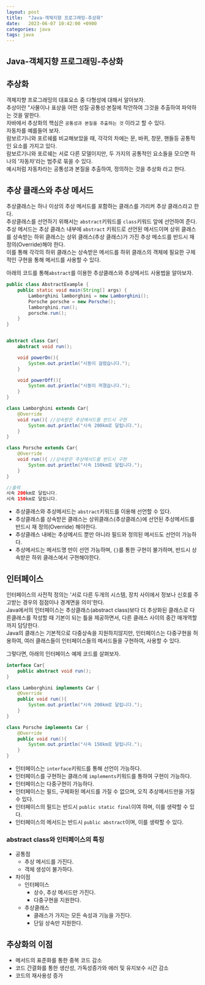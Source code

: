 ```yaml
---
layout: post
title:  "Java-객체지향 프로그래밍-추상화"
date:   2023-06-07 10:42:00 +0900
categories: java
tags: java
---
```


## Java-객체지향 프로그래밍-추상화

## 추상화

객체지향 프로그래밍의 대표요소 중 다형성에 대해서 알아보자.<br>
추상이란  "사물이나 표상을 어떤 성질·공통성·본질에 착안하여 그것을 추출하여 파악하는 것을 말한다.<br>
자바에서 추상화의 핵심은 ```공통성과 본질을 추출하는 것``` 이라고 할 수 있다.<br>
자동차를 예를들어 보자.<br>
람보르기니와 포르쉐를 비교해보았을 때, 각각의 차에는 문, 바퀴, 창문, 핸들등 공통적인 요소를 가지고 있다.<br>
람보르기니와 포르쉐는 서로 다른 모델이지만, 두 가지의 공통적인 요소들을 모으면 하나의 '자동차'라는 범주로 묶을 수 있다.<br>
예시처럼 자동차라는 공통성과 본질을 추출하여, 정의하는 것을 추상화 라고 한다.

## 추상 클래스와 추상 메서드

추상클래스는 하나 이상의 추상 메서드를 포함하는 클래스를 가리켜 추상 클래스라고 한다.<br>
추상클래스를 선언하기 위해서는 ```abstract```키워드를 ```class```키워드 앞에 선언하여 준다.<br>
추상 메서드는 추상 클래스 내부에 ```abstract``` 키워드로 선언된 메서드이며 상위 클래스를 상속받는 하위 클래스는 상위 클래스(추상 클래스)가 가진 추상 메소드를 반드시 재 정의(Override)해야 한다.<br>
이를 통해 각각의 하위 클래스는 상속받은 메서드를 하위 클래스의 객체에 필요한 구체적인 구현을 통해 메서드를 사용할 수 있다.

아래의 코드를 통해```abstract```를 이용한 추상클래스와 추상메서드 사용법을 알아보자.
```java
public class AbstractExample {
    public static void main(String[] args) {
        Lamborghini lamborghini = new Lamborghini();
        Porsche porsche = new Porsche();
        lamborghini.run();
        porsche.run();
    }
}


abstract class Car{
    abstract void run();

    void powerOn(){
        System.out.println("시동이 걸렸습니다.");
    }

    void powerOff(){
        System.out.println("시동이 꺼졌습니다.");
    }
}

class Lamborghini extends Car{
    @Override
    void run(){ //상속받은 추상메서드를 반드시 구현
        System.out.println("시속 200km로 달립니다.");
    }
}

class Porsche extends Car{
    @Override
    void run(){ //상속받은 추상메서드를 반드시 구현
        System.out.println("시속 150km로 달립니다.");
    }
}

//출력
시속 200km로 달립니다.
시속 150km로 달립니다.
```

* 추상클래스와 추상메서드는 ```abstract```키워드를 이용해 선언할 수 있다.
* 추상클래스를 상속받은 클래스는 상위클래스(추상클래스)에 선언된 추상메서드를 반드시 재 정의(Override) 해야한다.
* 추상클래스 내에는 추상메서드 뿐만 아니라 필드와 정의된 메서드도 선언이 가능하다.
* 추상메서드는 메서드명 만이 선언 가능하며, ```{}```를 통한 구현이 불가하며, 반드시 상속받은 하위 클래스에서 구현해야한다.

## 인터페이스

인터페이스의 사전적 정의는 '서로 다른 두개의 시스템, 장치 사이에서 정보나 신호를 주고받는 경우의 점점이나 경계면을 의미'한다.<br>
Java에서의 인터페이스는 추상클래스(abstract class)보다 더 추상화된 클래스로 다른클래스를 작성할 때 기본이 되는 틀을 제공하면서, 다른 클래스 사이의 중간 매개역할까지 담당한다.<br>
Java의 클래스는 기본적으로 다중상속을 지원하지않지만, 인터페이스는 다중구현을 허용하여, 여러 클래스들이 인터페이스들의 메서드들을 구현하여, 사용할 수 있다.

그렇다면, 아래의 인터페이스 예제 코드를 살펴보자.
```java
interface Car{
    public abstract void run();
}

class Lamborghini implements Car {
    @Override
    public void run(){
        System.out.println("시속 200km로 달립니다.");
    }
}

class Porsche implements Car {
    @Override
    public void run(){
        System.out.println("시속 150km로 달립니다.");
    }
}
```

* 인터페이스는 ```interface```키워드를 통해 선언이 가능하다.
* 인터페이스를 구현하는 클래스에 ```implements```키워드를 통하여 구현이 가능하다.
* 인터페이스는 다중구현이 가능하다.
* 인터페이스는 필드, 구체화된 메서드를 가질 수 없으며, 오직 추상메서드만을 가질 수 있다.
* 인터페이스의 필드는 반드시 ```public static final```이여 하며, 이를 생략할 수 있다.
* 인터페이스의 메서드는 반드시 ```public abstract```이며, 이를 생략할 수 있다.

### abstract class와 인터페이스의 특징

* 공통점
  * 추상 메서드를 가진다.
  * 객체 생성이 불가하다.
* 차이점
  * 인터페이스
    * 상수, 추상 메서드만 가진다.
    * 다중구현을 지원한다.
  * 추상클래스
    * 클래스가 가지는 모든 속성과 기능을 가진다.
    * 단일 상속만 지원한다.

## 추상화의 이점

* 메서드의 표준화를 통한 중복 코드 감소
* 코드 간결화를 통한 생산성, 가독성증가와 에러 및 유지보수 시간 감소
* 코드의 재사용성 증가

